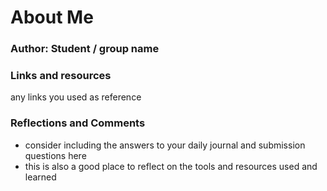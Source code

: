 # About Me

### Author: Student / group name

### Links and resources

any links you used as reference

### Reflections and Comments

- consider including the answers to your daily journal and submission questions here
- this is also a good place to reflect on the tools and resources used and learned
